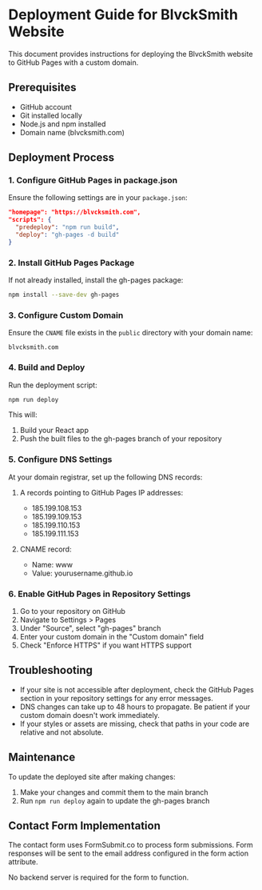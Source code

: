 # Deployment Guide for BlvckSmith Website

This document provides instructions for deploying the BlvckSmith website to GitHub Pages with a custom domain.

## Prerequisites

- GitHub account
- Git installed locally
- Node.js and npm installed
- Domain name (blvcksmith.com)

## Deployment Process

### 1. Configure GitHub Pages in package.json

Ensure the following settings are in your `package.json`:

```json
"homepage": "https://blvcksmith.com",
"scripts": {
  "predeploy": "npm run build",
  "deploy": "gh-pages -d build"
}
```

### 2. Install GitHub Pages Package

If not already installed, install the gh-pages package:

```bash
npm install --save-dev gh-pages
```

### 3. Configure Custom Domain

Ensure the `CNAME` file exists in the `public` directory with your domain name:

```
blvcksmith.com
```

### 4. Build and Deploy

Run the deployment script:

```bash
npm run deploy
```

This will:
1. Build your React app
2. Push the built files to the gh-pages branch of your repository

### 5. Configure DNS Settings

At your domain registrar, set up the following DNS records:

1. A records pointing to GitHub Pages IP addresses:
   - 185.199.108.153
   - 185.199.109.153
   - 185.199.110.153
   - 185.199.111.153

2. CNAME record:
   - Name: www
   - Value: yourusername.github.io

### 6. Enable GitHub Pages in Repository Settings

1. Go to your repository on GitHub
2. Navigate to Settings > Pages
3. Under "Source", select "gh-pages" branch
4. Enter your custom domain in the "Custom domain" field
5. Check "Enforce HTTPS" if you want HTTPS support

## Troubleshooting

- If your site is not accessible after deployment, check the GitHub Pages section in your repository settings for any error messages.
- DNS changes can take up to 48 hours to propagate. Be patient if your custom domain doesn't work immediately.
- If your styles or assets are missing, check that paths in your code are relative and not absolute.

## Maintenance

To update the deployed site after making changes:

1. Make your changes and commit them to the main branch
2. Run `npm run deploy` again to update the gh-pages branch

## Contact Form Implementation

The contact form uses FormSubmit.co to process form submissions. Form responses will be sent to the email address configured in the form action attribute.

No backend server is required for the form to function.